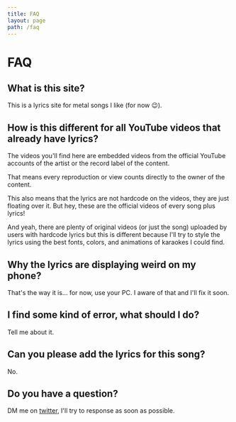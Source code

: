 ```yaml
---
title: FAQ
layout: page
path: /faq
---
```


# FAQ

## What is this site?

This is a lyrics site for metal songs I like (for now 😉). 

## How is this different for all YouTube videos that already have lyrics?

The videos you'll find here are embedded videos from the official YouTube
accounts of the artist or the record label of the content.

That means every reproduction or view counts directly to the owner of the
content.

This also means that the lyrics are not hardcode on the videos, they are just
floating over it. But hey, these are the official videos of every song plus
lyrics!

And yeah, there are plenty of original videos (or just the song) uploaded by
users with hardcode lyrics but this is different because I'll try to style the
lyrics using the best fonts, colors, and animations of karaokes I could find.

## Why the lyrics are displaying weird on my phone?

That's the way it is... for now, use your PC. I aware of that and I'll fix it
soon.

## I find some kind of error, what should I do?

Tell me about it.

## Can you please add the lyrics for this song?

No.

## Do you have a question?

DM me on [twitter](https://twitter.com/byoigres), I'll try to response as soon as possible.